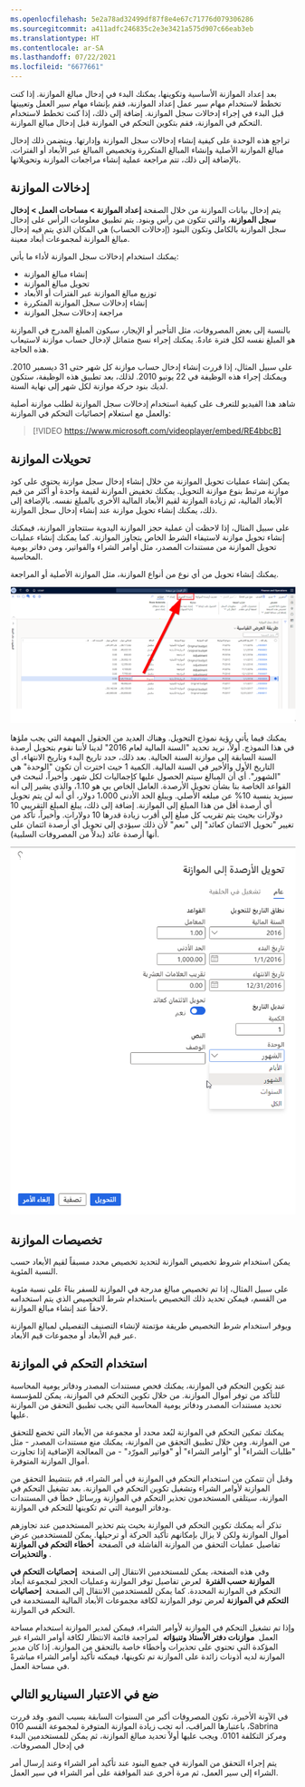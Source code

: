 ```yaml
---
ms.openlocfilehash: 5e2a78ad32499df87f8e4e67c71776d079306286
ms.sourcegitcommit: a411adfc246835c2e3e3421a575d907c66eab3eb
ms.translationtype: HT
ms.contentlocale: ar-SA
ms.lasthandoff: 07/22/2021
ms.locfileid: "6677661"
---
```

بعد إعداد الموازنة الأساسية وتكوينها، يمكنك البدء في إدخال مبالغ الموازنة. إذا كنت تخطط لاستخدام مهام سير عمل إعداد الموازنة، فقم بإنشاء مهام سير العمل وتعيينها قبل البدء في إجراء إدخالات سجل الموازنة. إضافة إلى ذلك، إذا كنت تخطط لاستخدام التحكم في الموازنة، فقم بتكوين التحكم في الموازنة قبل إدخال مبالغ الموازنة.

تراجع هذه الوحدة على كيفية إنشاء إدخالات سجل الموازنة وإدارتها. ويتضمن ذلك إدخال مبالغ الموازنة الأصلية وإنشاء المبالغ المتكررة وتخصيص المبالغ عبر الأبعاد أو الفترات. بالإضافة إلى ذلك، تتم مراجعة عملية إنشاء مراجعات الموازنة وتحويلاتها.

## <a name="budget-entries"></a>إدخالات الموازنة 

يتم إدخال بيانات الموازنة من خلال الصفحة **إعداد الموازنة > مساحات العمل > إدخال سجل الموازنة**، والتي تتكون من رأس وبنود. يتم تطبيق معلومات الرأس على إدخال سجل الموازنة بالكامل وتكون البنود (إدخالات الحساب) هي المكان الذي يتم فيه إدخال مبالغ الموازنة لمجموعات أبعاد معينة.

يمكنك استخدام إدخالات سجل الموازنة لأداء ما يأتي:

-   إنشاء مبالغ الموازنة
-   تحويل مبالغ الموازنة
-   توزيع مبالغ الموازنة عبر الفترات أو الأبعاد
-   إنشاء إدخالات سجل الموازنة المتكررة
-   مراجعة إدخالات سجل الموازنة

بالنسبة إلى بعض المصروفات، مثل التأجير أو الإيجار، سيكون المبلغ المدرج في الموازنة هو المبلغ نفسه لكل فترة عادةً. يمكنك إجراء نسخ متماثل لإدخال حساب موازنة لاستيعاب هذه الحاجة.

على سبيل المثال، إذا قررت إنشاء إدخال حساب موازنة كل شهر حتى 31 ديسمبر 2010. ويمكنك إجراء هذه الوظيفة في 22 يونيو 2010.
لذلك، بعد تطبيق هذه الوظيفة، ستكون لديك بنود حركة موازنة لكل شهر إلى نهاية السنة.

شاهد هذا الفيديو للتعرف على كيفية استخدام إدخالات سجل الموازنة لطلب موازنة أصلية والعمل مع استعلام إحصائيات التحكم في الموازنة:


 > [!VIDEO https://www.microsoft.com/videoplayer/embed/RE4bbcB] 

## <a name="budget-transfers"></a>تحويلات الموازنة 

يمكن إنشاء عمليات تحويل الموازنة من خلال إنشاء إدخال سجل موازنة يحتوي على كود موازنة مرتبط بنوع موازنة التحويل. يمكنك تخفيض الموازنة لقيمة واحدة أو أكثر من قيم الأبعاد المالية، ثم زيادة الموازنة لقيم الأبعاد المالية الأخرى بالمبلغ نفسه. بالإضافة إلى ذلك، يمكنك إنشاء تحويل موازنة عند إنشاء إدخال سجل الموازنة.

على سبيل المثال، إذا لاحظت أن عملية حجز الموازنة اليدوية ستتجاوز الموازنة، فيمكنك إنشاء تحويل موازنة لاستيفاء الشرط الخاص بتجاوز الموازنة. كما يمكنك إنشاء عمليات تحويل الموازنة من مستندات المصدر، مثل أوامر الشراء والفواتير، ومن دفاتر يومية المحاسبة.

يمكنك إنشاء تحويل من أي نوع من أنواع الموازنة، مثل الموازنة الأصلية أو المراجعة.

[ ![لقطة شاشة لموازنات التحويل على إدخال سجل الموازنة.](../media/transfer-1.png) ](../media/transfer-1.png#lightbox)

يمكنك فيما يأتي رؤية نموذج التحويل. وهناك العديد من الحقول المهمة التي يجب ملؤها في هذا النموذج.  أولاً، نريد تحديد "السنة المالية لعام 2016" لدينا لأننا نقوم بتحويل أرصدة السنة السابقة إلى موازنة السنة الحالية.  بعد ذلك، حدد تاريخ البدء وتاريخ الانتهاء، أي التاريخ الأول والأخير في السنة المالية.  الكمية 1 حيث اخترت أن تكون "الوحدة" هي "الشهور".  أي أن المبالغ سيتم الحصول عليها كإجماليات لكل شهر.  وأخيراً، لنبحث في القواعد الخاصة بنا بشأن تحويل الأرصدة.  العامل الخاص بي هو 1.10، والذي يشير إلى أنه سيزيد بنسبة 10% عن مبلغه الأصلي.  ويبلغ الحد الأدنى 1،000 دولار، أي أنه لن يتم تحويل أي أرصدة أقل من هذا المبلغ إلى الموازنة.  إضافة إلى ذلك، يبلغ المبلغ التقريبي 10 دولارات بحيث يتم تقريب كل مبلغ إلى أقرب زيادة قدرها 10 دولارات.  وأخيراً، تأكد من تغيير "تحويل الائتمان كعائد" إلى "نعم" لأن ذلك سيؤدي إلى تحويل أي أرصدة ائتمان على أنها أرصدة عائد (بدلاً من المصروفات السلبية).  

![لقطة شاشة للصفحة "تحويل الأرصدة إلى موازنة".](../media/transfer-2.png)



## <a name="budget-allocations"></a>تخصيصات الموازنة 

يمكن استخدام شروط تخصيص الموازنة لتحديد تخصيص محدد مسبقاً لقيم الأبعاد حسب النسبة المئوية.

على سبيل المثال، إذا تم تخصيص مبالغ مدرجة في الموازنة للسفر بناءً على نسبة مئوية من القسم، فيمكن تحديد ذلك التخصيص باستخدام شرط التخصيص الذي يتم استخدامه لاحقاً عند إنشاء مبالغ الموازنة.

ويوفر استخدام شرط التخصيص طريقة مؤتمتة لإنشاء التصنيف التفصيلي لمبالغ الموازنة عبر قيم الأبعاد أو مجموعات قيم الأبعاد.

## <a name="using-budget-control"></a>استخدام التحكم في الموازنة 

عند تكوين التحكم في الموازنة، يمكنك فحص مستندات المصدر ودفاتر يومية المحاسبة للتأكد من توفر أموال الموازنة. من خلال تكوين التحكم في الموازنة، يمكن للمؤسسة تحديد مستندات المصدر ودفاتر يومية المحاسبة التي يجب تطبيق التحقق من الموازنة عليها.

يمكنك تمكين التحكم في الموازنة لبُعد محدد أو مجموعة من الأبعاد التي تخضع للتحقق من الموازنة. ومن خلال تطبيق التحقق من الموازنة، يمكنك منع مستندات المصدر - مثل "طلبات الشراء" أو "أوامر الشراء" أو "فواتير المورّد" - من المعالجة الإضافية إذا تجاوزت أموال الموازنة المتوفرة.

وقبل أن تتمكن من استخدام التحكم في الموازنة في أمر الشراء، قم بتنشيط التحقق من الموازنة لأوامر الشراء وتشغيل تكوين التحكم في الموازنة. بعد تشغيل التحكم في الموازنة، سيتلقى المستخدمون تحذير التحكم في الموازنة ورسائل خطأ في المستندات ودفاتر اليومية التي تم تكوينها للتحكم في الموازنة.

تذكر أنه يمكنك تكوين التحكم في الموازنة بحيث يتم تحذير المستخدمين عند تجاوزهم أموال الموازنة ولكن لا يزال بإمكانهم تأكيد الحركة أو ترحيلها. يمكن للمستخدمين عرض تفاصيل عمليات التحقق من الموازنة الفاشلة في الصفحة  **أخطاء التحكم في الموازنة والتحذيرات** .

وفي هذه الصفحة، يمكن للمستخدمين الانتقال إلى الصفحة  **إحصائيات التحكم في الموازنة حسب الفترة**  لعرض تفاصيل توفر الموازنة وعمليات الحجز لمجموعة أبعاد التحكم في الموازنة المحددة. كما يمكن للمستخدمين الانتقال إلى الصفحة  **إحصائيات التحكم في الموازنة** لعرض توفر الموازنة لكافة مجموعات الأبعاد المالية المستخدمة في التحكم في الموازنة.

وإذا تم تشغيل التحكم في الموازنة لأوامر الشراء، فيمكن لمدير الموازنة استخدام مساحة العمل  **موازنات دفتر الأستاذ وتنبؤاته**  لمراجعة قائمة الانتظار لكافة أوامر الشراء غير المؤكدة التي تحتوي على تحذيرات وأخطاء خاصة بالتحقق من الموازنة. إذا كان مدير الموازنة لديه أذونات زائدة على الموازنة تم تكوينها، فيمكنه تأكيد أوامر الشراء مباشرةً في مساحة العمل.

## <a name="consider-the-following-scenario"></a>ضع في الاعتبار السيناريو التالي

في الآونة الأخيرة، تكون المصروفات أكبر من السنوات السابقة بسبب النمو.
وقد ‏‫قررت Sabrina، باعتبارها المراقب، أنه تجب زيادة الموازنة المتوفرة لمجموعة القسم 010 ومركز التكلفة 0101. 
ويجب عليها أولاً تحديد مبالغ الموازنة، ثم يمكن للمستخدمين البدء في إدخال المصروفات.

يتم إجراء التحقق من الموازنة في جميع البنود عند تأكيد أمر الشراء وعند إرسال أمر الشراء إلى سير العمل، ثم مرة أخرى عند الموافقة على أمر الشراء في سير العمل.
